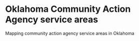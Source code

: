 # Oklahoma Community Action Agency service areas

Mapping community action agency service areas in Oklahoma
